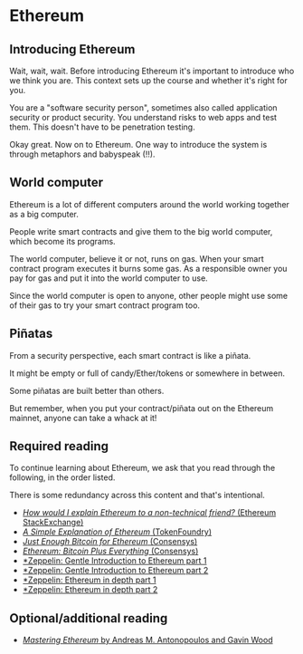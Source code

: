 
# Ethereum

## Introducing Ethereum

Wait, wait, wait. Before introducing Ethereum it's important to introduce who we think you are. This context sets up the course and whether it's right for you.

You are a "software security person", sometimes also called application security or product security. You understand risks to web apps and test them. This doesn't have to be penetration testing.

Okay great. Now on to Ethereum. One way to introduce the system is through metaphors and babyspeak (!!).

## World computer

Ethereum is a lot of different computers around the world working together as a big computer.

People write smart contracts and give them to the big world computer, which become its programs.

The world computer, believe it or not, runs on gas. When your smart contract program executes it burns some gas. As a responsible owner you pay for gas and put it into the world computer to use.

Since the world computer is open to anyone, other people might use some of their gas to try your smart contract program too.

## Piñatas

From a security perspective, each smart contract is like a piñata.

It might be empty or full of candy/Ether/tokens or somewhere in between.

Some piñatas are built better than others.

But remember, when you put your contract/piñata out on the Ethereum mainnet, anyone can take a whack at it!

## Required reading

To continue learning about Ethereum, we ask that you read through the following, in the order listed.

There is some redundancy across this content and that's intentional.

- [*How would I explain Ethereum to a non-technical friend?* (Ethereum StackExchange)](https://ethereum.stackexchange.com/questions/45/how-would-i-explain-ethereum-to-a-non-technical-friend)
- [*A Simple Explanation of Ethereum* (TokenFoundry)](https://blog.tokenfoundry.com/a-simple-explanation-of-ethereum/)
- [*Just Enough Bitcoin for Ethereum* (Consensys)](https://media.consensys.net/time-sure-does-fly-ed4518792679)
- [*Ethereum: Bitcoin Plus Everything* (Consensys)](https://medium.com/@ConsenSys/ethereum-bitcoin-plus-everything-a506dc780106)
- [*Zeppelin: Gentle Introduction to Ethereum part 1](https://blog.zeppelin.solutions/a-gentle-introduction-to-ethereum-programming-part-1-783cc7796094)
- [*Zeppelin: Gentle Introduction to Ethereum part 2](https://blog.zeppelin.solutions/a-gentle-introduction-to-ethereum-programming-part-2-7bbf15e1a953)
- [*Zeppelin: Ethereum in depth part 1](https://blog.zeppelin.solutions/ethereum-in-depth-part-1-968981e6f833)
- [*Zeppelin: Ethereum in depth part 2](https://blog.zeppelin.solutions/ethereum-in-depth-part-2-6339cf6bddb9)

## Optional/additional reading

- [*Mastering Ethereum* by Andreas M. Antonopoulos and Gavin Wood](https://github.com/ethereumbook/ethereumbook)
